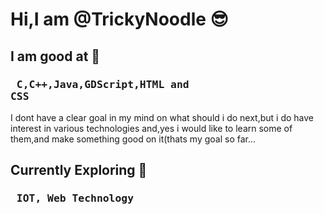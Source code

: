 # Hi,I am @TrickyNoodle 😎
## I am good at 🎯
###  <pre> C,C++,Java,GDScript,HTML and CSS</pre>
I dont have a clear goal in my mind on what should i do next,but i do have interest in various technologies and,yes i would like to learn some of them,and make something good on it(thats my goal so far...
## Currently Exploring 🚀
### <pre> IOT, Web Technology</pre>
